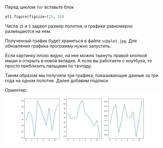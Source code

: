 Перед циклом `for` вставьте блок

```python
plt.figure(figsize=(15, 5))
```

Числа `15` и `5` задают размер полотна, и графики равномерно размещаются на нем.


Полученный график будет храниться в файле `subplot.jpg`. Для обновления графика программу нужно запустить.


Если картинку плохо видно, на нее можно тыкнуть правой кнопкой мыши и открыть в новой вкладке. А если вы работаете с ноутбука, то просто приблизить пальцами по тачпаду. 

Таким образом мы получили три графика, показывающие данные за три года на одном полотне. 
Далее добавим подписи.




Ориентир:
![TargetDown](./pics/img_14.jpg)
